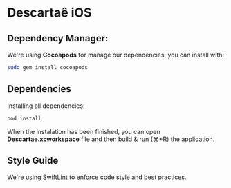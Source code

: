 # Descartaê iOS

## Dependency Manager:

We're using **Cocoapods** for manage our dependencies, you can install with:
```bash
sudo gem install cocoapods
```

## Dependencies

Installing all dependencies:
```bash
pod install
```
When the instalation has been finished, you can open **Descartae.xcworkspace** file and then build & run (⌘+R) the application.

## Style Guide
We're using [SwiftLint](https://github.com/realm/SwiftLint) to enforce code style and best practices.
